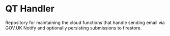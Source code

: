 # QT Handler

Repository for maintaining the cloud functions that handle sending email via GOV.UK Notify and optionally persisting submissions
to firestore.
